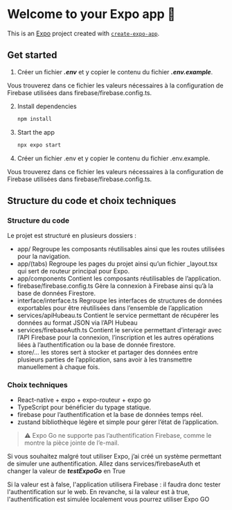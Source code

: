 # Welcome to your Expo app 👋

This is an [Expo](https://expo.dev) project created with [`create-expo-app`](https://www.npmjs.com/package/create-expo-app).

## Get started

1. Créer un fichier ***.env*** et y copier le contenu du fichier ***.env.example***.

Vous trouverez dans ce fichier les valeurs nécessaires à la configuration de Firebase utilisées dans firebase/firebase.config.ts.

2. Install dependencies

   ```bash
   npm install
   ```

3. Start the app

   ```bash
   npx expo start
   ```


3. Créer un fichier .env et y copier le contenu du fichier .env.example.

Vous trouverez dans ce fichier les valeurs nécessaires à la configuration de Firebase utilisées dans firebase/firebase.config.ts.

## Structure du code et choix techniques
### Structure du code

Le projet est structuré en plusieurs dossiers :
- app/ Regroupe les composants réutilisables ainsi que les routes utilisées pour la navigation.
- app/(tabs) Regroupe les pages du projet ainsi qu’un fichier _layout.tsx qui sert de routeur principal pour Expo.
- app/components Contient les composants réutilisables de l’application.
- firebase/firebase.config.ts Gère la connexion à Firebase ainsi qu’à la base de données Firestore.
- interface/interface.ts Regroupe les interfaces de structures de données exportables pour être réutilisées dans l’ensemble de l’application
- services/apiHubeau.ts Contient le service permettant de récupérer les données au format JSON via l’API Hubeau
- services/firebaseAuth.ts Contient le service permettant d’interagir avec l’API Firebase pour la connexion, l’inscription et les autres opérations liées à l’authentification ou la base de donnée firestore.
- store/... les stores sert à stocker et partager des données entre plusieurs parties de l’application, sans avoir à les transmettre manuellement à chaque fois.

### Choix techniques
- React-native + expo + expo-routeur + expo go
- TypeScript pour bénéficier du typage statique.
- firebase pour  l’authentification et la base de données temps réel.
- zustand bibliothèque légère et simple pour gérer l’état de l’application.

> ⚠️ Expo Go ne supporte pas l’authentification Firebase, comme le montre la pièce jointe de l’e-mail.

Si vous souhaitez malgré tout utiliser Expo, j’ai créé un système permettant de simuler une authentification.
Allez dans services/firebaseAuth et changer la valeur de ***testExpoGo*** en True

Si la valeur est à false, l'application utilisera Firebase : il faudra donc tester l'authentification sur le web.
En revanche, si la valeur est à true, l'authentification est simulée localement vous pourrez utiliser Expo GO